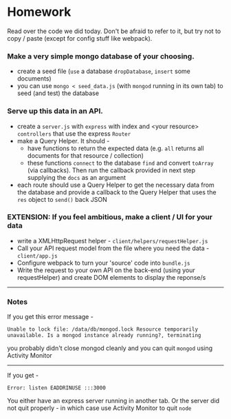 # Homework

Read over the code we did today. Don't be afraid to refer to it, but try not to copy / paste (except for config stuff like webpack).

### Make a very simple mongo database of your choosing.

- create a seed file (`use` a database `dropDatabase`, `insert` some documents)
- you can use `mongo < seed_data.js` (with `mongod` running in its own tab) to seed (and test) the database

### Serve up this data in an API.

- create a `server.js` with `express` with index and \<your resource\> `controllers` that use the express `Router`
- make a Query Helper. It should -
  - have functions to return the expected data (e.g. `all` returns all documents for that resource / collection)
  - these functions `connect` to the database `find` and convert `toArray` (via callbacks). Then run the callback provided in next step supplying the `docs` as an argument
- each route should use a Query Helper to get the necessary data from the database and provide a callback to the Query Helper that uses the `res` object to `send()` back JSON

### EXTENSION: If you feel ambitious, make a client / UI for your data
- write a XMLHttpRequest helper  - `client/helpers/requestHelper.js`
- Call your API request model from the file where you need the data - `client/app.js`
- Configure webpack to turn your 'source' code into `bundle.js` 
- Write the request to your own API on the back-end (using your requestHelper) and create DOM elements to display the reponse/s

---
### Notes
If you get this error message -    

`Unable to lock file: /data/db/mongod.lock Resource temporarily unavailable. Is a mongod instance already running?, terminating`

you probably didn't close mongod cleanly and you can quit `mongod` using Activity Monitor

---
If you get -   

`Error: listen EADDRINUSE :::3000`

You either have an express server running in another tab. Or the server did not quit properly - in which case use Activity Monitor to quit `node` 

